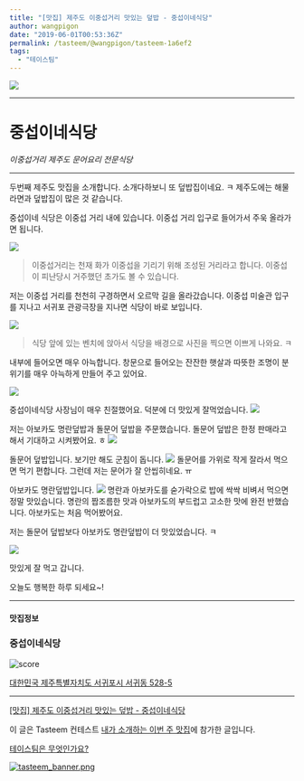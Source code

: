 ```yaml
---
title: "[맛집] 제주도 이중섭거리 맛있는 덮밥 - 중섭이네식당"
author: wangpigon
date: "2019-06-01T00:53:36Z"
permalink: /tasteem/@wangpigon/tasteem-1a6ef2
tags:
  - "테이스팀"
---
```

![](https://steemitimages.com/0x0/https://static.tasteem.io/uploads/4928/post/35237/content_a937420b-2e81-4955-ad39-8ca7f1a12422.jpeg)

---

# 중섭이네식당
_이중섭거리 제주도 문어요리 전문식당_

---



두번째 제주도 맛집을 소개합니다. 소개다하보니 또 덮밥집이네요. ㅋ 제주도에는 해물라면과 덮밥집이 많은 것 같습니다.

중섭이네 식당은 이중섭 거리 내에 있습니다. 이중섭 거리 입구로 들어가서 주욱 올라가면 됩니다.

![](https://steemitimages.com/0x0/https://static.tasteem.io/uploads/image/image/178361/4c28d287-446a-43fd-a946-d41bb6da2e1f.jpeg)

> 이중섭거리는 천재 화가 이중섭을 기리기 위해 조성된 거리라고 합니다. 이중섭이 피난당시 거주했던 초가도 볼 수 있습니다.

저는 이중섭 거리를 천천히 구경하면서 오르막 길을 올라갔습니다. 이중섭 미술관 입구를 지나고 서귀포 관광극장을 지나면 식당이 바로 보입니다.

![](https://steemitimages.com/0x0/https://static.tasteem.io/uploads/image/image/178362/4c28d287-446a-43fd-a946-d41bb6da2e1f.jpeg)

> 식당 앞에 있는 벤치에 앉아서 식당을 배경으로 사진을 찍으면 이쁘게 나와요. ㅋ

내부에 들어오면 매우 아늑합니다. 창문으로 들어오는 잔잔한 햇살과 따뜻한 조명이 분위기를 매우 아늑하게 만들어 주고 있어요.

![](https://steemitimages.com/0x0/https://static.tasteem.io/uploads/image/image/178365/4c28d287-446a-43fd-a946-d41bb6da2e1f.jpeg)

중섭이네식당 사장님이 매우 친절했어요. 덕분에 더 맛있게 잘먹었습니다.
![](https://steemitimages.com/0x0/https://static.tasteem.io/uploads/image/image/178364/4c28d287-446a-43fd-a946-d41bb6da2e1f.jpeg)

저는 아보카도 명란덮밥과 돌문어 덮밥을 주문했습니다. 돌문어 덮밥은 한정 판매라고 해서 기대하고 시켜봤어요. ㅎ
![](https://steemitimages.com/0x0/https://static.tasteem.io/uploads/image/image/178358/4c28d287-446a-43fd-a946-d41bb6da2e1f.jpeg)

돌문어 덮밥입니다. 보기만 해도 군침이 돕니다.
![](https://steemitimages.com/0x0/https://static.tasteem.io/uploads/image/image/178366/4c28d287-446a-43fd-a946-d41bb6da2e1f.jpeg)
돌문어를 가위로 작게 잘라서 먹으면 먹기 편합니다. 그런데 저는 문어가 잘 안씹히네요. ㅠ

아보카도 명란덮밥입니다.
![](https://steemitimages.com/0x0/https://static.tasteem.io/uploads/image/image/178367/4c28d287-446a-43fd-a946-d41bb6da2e1f.jpeg)
명란과 아보카도를 숟가락으로 밥에 싹싹 비벼서 먹으면 정말 맛있습니다. 명란의 짭조름한 맛과 아보카도의 부드럽고 고소한 맛에 완전 반했습니다. 아보카도는 처음 먹어봤어요.

저는 돌문어 덮밥보다 아보카도 명란덮밥이 더 맛있었습니다. ㅋ

![](https://steemitimages.com/0x0/https://static.tasteem.io/uploads/image/image/178368/4c28d287-446a-43fd-a946-d41bb6da2e1f.jpeg)

맛있게 잘 먹고 갑니다.

오늘도 행복한 하루 되세요~!

---

#### 맛집정보

### 중섭이네식당

![score](https://steemitimages.com/0x0/https://static.tasteem.io/images/steem/1Crowns.png)

[대한민국 제주특별자치도 서귀포시 서귀동 528-5](https://kr.tasteem.io/post/35237#map)

---

[[맛집] 제주도 이중섭거리 맛있는 덮밥 - 중섭이네식당](https://kr.tasteem.io/post/35237)

이 글은 Tasteem 컨테스트
[내가 소개하는  이번 주 맛집](https://kr.tasteem.io/event/450)에 참가한 글입니다.

[테이스팀은 무엇인가요?](https://kr.tasteem.io/about)

[![tasteem_banner.png](https://steemitimages.com/0x0/https://static.tasteem.io/images/tasteem_banner_v3.png)](https://kr.tasteem.io)
